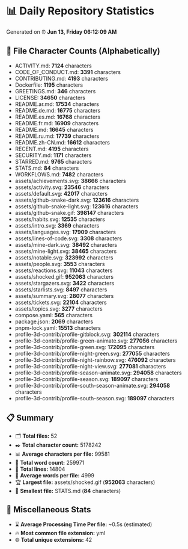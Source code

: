 # 📊 Daily Repository Statistics
Generated on ⏰ **Jun 13, Friday 06:12:09 AM**

## 📂 File Character Counts (Alphabetically)
- ACTIVITY.md: **7124** characters
- CODE_OF_CONDUCT.md: **3391** characters
- CONTRIBUTING.md: **4193** characters
- Dockerfile: **1195** characters
- GREETINGS.md: **346** characters
- LICENSE: **34650** characters
- README.ar.md: **17534** characters
- README.de.md: **16775** characters
- README.es.md: **16768** characters
- README.fr.md: **16909** characters
- README.md: **16645** characters
- README.ru.md: **17739** characters
- README.zh-CN.md: **16612** characters
- RECENT.md: **4195** characters
- SECURITY.md: **1171** characters
- STARRED.md: **9765** characters
- STATS.md: **84** characters
- WORKFLOWS.md: **7482** characters
- assets/achievements.svg: **38666** characters
- assets/activity.svg: **23546** characters
- assets/default.svg: **42017** characters
- assets/github-snake-dark.svg: **123616** characters
- assets/github-snake-light.svg: **123616** characters
- assets/github-snake.gif: **398147** characters
- assets/habits.svg: **12535** characters
- assets/intro.svg: **3369** characters
- assets/languages.svg: **17909** characters
- assets/lines-of-code.svg: **3308** characters
- assets/mine-dark.svg: **38492** characters
- assets/mine-light.svg: **38465** characters
- assets/notable.svg: **323992** characters
- assets/people.svg: **3553** characters
- assets/reactions.svg: **11043** characters
- assets/shocked.gif: **952063** characters
- assets/stargazers.svg: **3422** characters
- assets/starlists.svg: **8497** characters
- assets/summary.svg: **28077** characters
- assets/tickets.svg: **22104** characters
- assets/topics.svg: **3277** characters
- compose.yaml: **565** characters
- package.json: **2069** characters
- pnpm-lock.yaml: **15513** characters
- profile-3d-contrib/profile-gitblock.svg: **302114** characters
- profile-3d-contrib/profile-green-animate.svg: **277056** characters
- profile-3d-contrib/profile-green.svg: **172095** characters
- profile-3d-contrib/profile-night-green.svg: **277055** characters
- profile-3d-contrib/profile-night-rainbow.svg: **476092** characters
- profile-3d-contrib/profile-night-view.svg: **277081** characters
- profile-3d-contrib/profile-season-animate.svg: **294058** characters
- profile-3d-contrib/profile-season.svg: **189097** characters
- profile-3d-contrib/profile-south-season-animate.svg: **294058** characters
- profile-3d-contrib/profile-south-season.svg: **189097** characters

## 📋 Summary
- 🗂️ **Total files:** 52
- ✒️ **Total character count:** 5178242
- 📊 **Average characters per file:** 99581
- 📝 **Total word count:** 259971
- 🧾 **Total lines:** 14804
- 📐 **Average words per file:** 4999
- 🏆 **Largest file:** assets/shocked.gif (**952063** characters)
- 🥉 **Smallest file:** STATS.md (**84** characters)

## 🌟 Miscellaneous Stats
- ⌛ **Average Processing Time Per file:** ~0.5s (estimated)
- 🔥 **Most common file extension:** yml
- 🌐 **Total unique extensions:** 42
